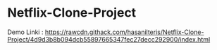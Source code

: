 ﻿# Netflix-Clone-Project
 
 Demo Linki : https://rawcdn.githack.com/hasanilteris/Netflix-Clone-Project/4d9d3b8b094dcb55897665347fec27decc292900/index.html
